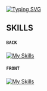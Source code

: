 [![Typing SVG](https://readme-typing-svg.herokuapp.com?font=Fira+Code&duration=3000&pause=10&color=554242FD&multiline=true&width=450&height=100&lines=👋HELLO%2C+MY+NAME+IS+LEE+JAEWOO;I+AM+💻WEB+DEVELOPER)](https://git.io/typing-svg)

## SKILLS
#### `BACK`
[![My Skills](https://skillicons.dev/icons?i=java,spring,mysql)](https://skillicons.dev)

#### `FRONT`
[![My Skills](https://skillicons.dev/icons?i=html,css,js,jquery,vue,bootstrap)](https://skillicons.dev)

